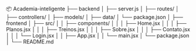 📦 Academia-inteligente
├── backend
│   ├── server.js
│   ├── routes/
│   ├── controllers/
│   ├── models/
│   ├── data/
│   └── package.json
│
├── frontend
│   ├── src/
│   │   ├── components/
│   │   │   ├── Home.jsx
│   │   │   ├── Planos.jsx
│   │   │   ├── Treinos.jsx
│   │   │   ├── Sobre.jsx
│   │   │   ├── Contato.jsx
│   │   │   └── Login.jsx
│   │   ├── App.jsx
│   │   └── main.jsx
│   └── package.json
│
└── README.md
